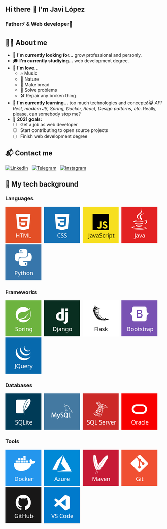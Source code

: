 ## Hi there 👋 I'm Javi López
### Father⚡ & Web developer🚀

## 👦🏻 About me
- 🌱 **I'm currently looking for...** grow professional and personly.
- 🎓 **I'm currently studiying...** web development degree.
- 💓 **I'm love...**
  - 🎶 Music
  - 🍃 Nature
  - 🍞 Make bread
  - 🧶 Solve problems
  - 🛠️ Repair any broken thing
- 📖 **I'm currently learning...** too much technologies and concepts!😹 *API Rest, modern JS, Spring, Docker, React, Design patterns, etc*. Really, please, can somebody stop me?
- 🏁 **2021 goals:**
  - [ ] Get a job as web developer 
  - [ ] Start contributing to open source projects
  - [ ] Finish web development degree

## 📬 Contact me
[![LinkedIn](https://img.shields.io/badge/Linkedin-%230077B5.svg?style=flat-square&logo=linkedin&logoColor=white?logoWidth=60)](https://www.linkedin.com/in/fjavierlh)
&nbsp;
[![Telegram](https://img.shields.io/badge/Telegram-2CA5E0?style=flat-square&logo=telegram&logoColor=white)](https://t.me/fjavierlh)
&nbsp;
[![Instagram](https://img.shields.io/badge/Instagram-%23E4405F.svg?&style=flat-square&logo=Instagram&logoColor=white)](https://www.instagram.com/fjavierlh)

## 🎒 My tech background
### Languages
[![HTML](img/tech_icons/html.svg)](#-my-tech-background)&nbsp;
[![CSS](img/tech_icons/css.svg)](#-my-tech-background)&nbsp;
[![JavaScript](img/tech_icons/javascript.svg)](#-my-tech-background)&nbsp;
[![Java](img/tech_icons/java.svg)](#-my-tech-background)&nbsp;
[![Python](img/tech_icons/python.svg)](#-my-tech-background)&nbsp;
### Frameworks
[![Spring](img/tech_icons/spring.svg)](#-my-tech-background)&nbsp;
[![Django](img/tech_icons/django.svg)](#-my-tech-background)&nbsp;
[![Flask](img/tech_icons/flask.svg)](#-my-tech-background)&nbsp;
[![Bootstrap](img/tech_icons/bootstrap.svg)](#-my-tech-background)&nbsp;
[![JQuery](img/tech_icons/jquery.svg)](#-my-tech-background)&nbsp;
### Databases
[![SQLite](img/tech_icons/sqlite.svg)](#-my-tech-background)&nbsp;
[![MySQL](img/tech_icons/mysql.svg)](#-my-tech-background)&nbsp;
[![SQLServer](img/tech_icons/sqlserver.svg)](#-my-tech-background)&nbsp;
[![Oracle](img/tech_icons/oracle.svg)](#-my-tech-background)&nbsp;
### Tools
[![Docker](img/tech_icons/docker.svg)](#-my-tech-background)&nbsp;
[![Azure](img/tech_icons/azure.svg)](#-my-tech-background)&nbsp;
[![Maven](img/tech_icons/maven.svg)](#-my-tech-background)&nbsp;
[![Git](img/tech_icons/git.svg)](#-my-tech-background)&nbsp;
[![GitHub](img/tech_icons/github.svg)](#-my-tech-background)&nbsp;
[![Vscode](img/tech_icons/vscode.svg)](#-my-tech-background)&nbsp;
<!--[![Eclipse](img/tech_icons/eclipse.svg)](#-my-tech-background)-->
<!--[![Linux](img/tech_icons/linux.svg)](#-my-tech-background)-->
<!--[![Bash](img/tech_icons/bash.svg)](#-my-tech-background)-->
